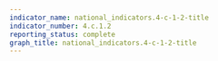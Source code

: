 ```yaml
---
indicator_name: national_indicators.4-c-1-2-title
indicator_number: 4.c.1.2
reporting_status: complete
graph_title: national_indicators.4-c-1-2-title
---
```

